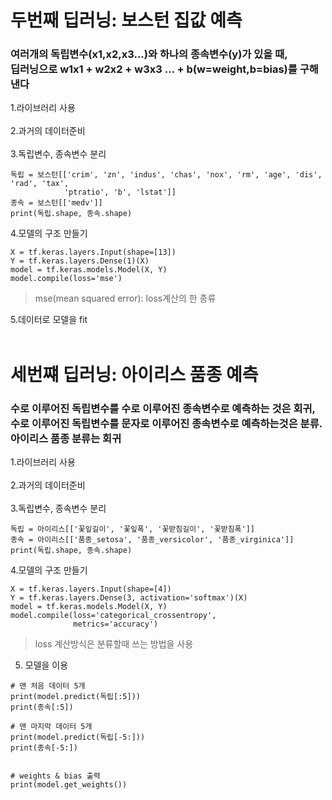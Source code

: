 # 두번째 딥러닝: 보스턴 집값 예측 
### 여러개의 독립변수(x1,x2,x3...)와 하나의 종속변수(y)가 있을 때,<br/> 딥러닝으로 w1x1 + w2x2 + w3x3 ... + b(w=weight,b=bias)를 구해낸다 
1.라이브러리 사용<br/><br/>
2.과거의 데이터준비<br/><br/>
3.독립변수, 종속변수 분리
```
독립 = 보스턴[['crim', 'zn', 'indus', 'chas', 'nox', 'rm', 'age', 'dis', 'rad', 'tax',
            'ptratio', 'b', 'lstat']]
종속 = 보스턴[['medv']]
print(독립.shape, 종속.shape)
```
4.모델의 구조 만들기
```
X = tf.keras.layers.Input(shape=[13])
Y = tf.keras.layers.Dense(1)(X)
model = tf.keras.models.Model(X, Y)
model.compile(loss='mse')
```
> mse(mean squared error): loss계산의 한 종류

5.데이터로 모델을 fit<br/><br/>

# 세번쨰 딥러닝: 아이리스 품종 예측
### 수로 이루어진 독립변수를 수로 이루어진 종속변수로 예측하는 것은 회귀,<br/>수로 이루어진 독립변수를 문자로 이루어진 종속변수로 예측하는것은 분류.<br/>아이리스 품종 분류는 회귀 
1.라이브러리 사용<br/><br/>
2.과거의 데이터준비<br/><br/>
3.독립변수, 종속변수 분리
```
독립 = 아이리스[['꽃잎길이', '꽃잎폭', '꽃받침길이', '꽃받침폭']]
종속 = 아이리스[['품종_setosa', '품종_versicolor', '품종_virginica']]
print(독립.shape, 종속.shape)
```
4.모델의 구조 만들기
```
X = tf.keras.layers.Input(shape=[4])
Y = tf.keras.layers.Dense(3, activation='softmax')(X)
model = tf.keras.models.Model(X, Y)
model.compile(loss='categorical_crossentropy',
              metrics='accuracy')
```
> loss 계산방식은 분류할때 쓰는 방법을 사용

5. 모델을 이용
```
# 맨 처음 데이터 5개
print(model.predict(독립[:5]))
print(종속[:5])
 
# 맨 마지막 데이터 5개
print(model.predict(독립[-5:]))
print(종속[-5:])
 

# weights & bias 출력
print(model.get_weights())
```
